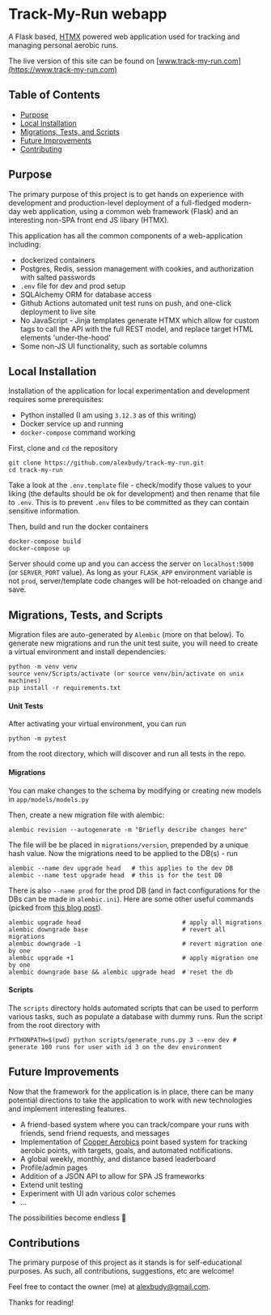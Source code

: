 # Track-My-Run webapp

A Flask based, [HTMX](https://htmx.org/) powered web application used for tracking and managing personal aerobic runs. 

The live version of this site can be found on [www.track-my-run.com](https://www.track-my-run.com)

## Table of Contents

- [Purpose](#purpose)
- [Local Installation](#local-installation)
- [Migrations, Tests, and Scripts](#migrations-tests-and-scripts)
- [Future Improvements](#future-improvements)
- [Contributing](#contributing)

## Purpose

The primary purpose of this project is to get hands on experience with development and production-level deployment of a full-fledged modern-day web application, using a common web framework (Flask) and an interesting non-SPA front end JS libary (HTMX).

This application has all the common components of a web-application including:
- dockerized containers
- Postgres, Redis, session management with cookies, and authorization with salted passwords
- `.env` file for dev and prod setup
- SQLAlchemy ORM for database access
- Github Actions automated unit test runs on push, and one-click deployment to live site
- No JavaScript - Jinja templates generate HTMX which allow for custom tags to call the API with the full REST model, and replace target HTML elements 'under-the-hood'
- Some non-JS UI functionality, such as sortable columns

## Local Installation
Installation of the application for local experimentation and development requires some prerequisites:
- Python installed (I am using `3.12.3` as of this writing)
- Docker service up and running
- `docker-compose` command working

First, clone and `cd` the repository
```
git clone https://github.com/alexbudy/track-my-run.git
cd track-my-run
```
Take a look at the `.env.template` file - check/modify those values to your liking (the defaults should be ok for development) and then rename that file to `.env`. This is to prevent `.env` files to be committed as they can contain sensitive information.

Then, build and run the docker containers

```
docker-compose build
docker-compose up
```
Server should come up and you can access the server on `localhost:5000` (or `SERVER_PORT` value).
As long as your `FLASK_APP` environment variable is not `prod`, server/template code changes will be hot-reloaded on change and save.

## Migrations, Tests, and Scripts
Migration files are auto-generated by `Alembic` (more on that below).
To generate new migrations and run the unit test suite, you will need to create a virtual environment and install dependencies:
```
python -m venv venv
source venv/Scripts/activate (or source venv/bin/activate on unix machines)
pip install -r requirements.txt
```

#### Unit Tests

After activating your virtual environment, you can run
```
python -m pytest
```
from the root directory, which will discover and run all tests in the repo.

#### Migrations
You can make changes to the schema by modifying or creating new models in `app/models/models.py`

Then, create a new migration file with alembic:
```
alembic revision --autogenerate -m "Briefly describe changes here"
```
The file will be  be placed in `migrations/version`, prepended by a unique hash value.
Now the migrations need to be applied to the DB(s) - run
```
alembic --name dev upgrade head   # this applies to the dev DB
alembic --name test upgrade head  # this is for the test DB
```
There is also `--name prod` for the prod DB (and in fact configurations for the DBs can be made in `alembic.ini`).
Here are some other useful commands (picked from [this blog post](https://medium.com/@johnidouglasmarangon/using-migrations-in-python-sqlalchemy-with-alembic-docker-solution-bd79b219d6a#useful-commands:~:text=database%20were%20printed.-,Useful%20commands,-In%20this%20section)).
```
alembic upgrade head                            # apply all migrations
alembic downgrade base                          # revert all migrations
alembic downgrade -1                            # revert migration one by one
alembic upgrade +1                              # apply migration one by one
alembic downgrade base && alembic upgrade head  # reset the db
```

#### Scripts
The `scripts` directory holds automated scripts that can be used to perform various tasks, such as populate a database with dummy runs. Run the script from the root directory with 
```
PYTHONPATH=$(pwd) python scripts/generate_runs.py 3 --env dev # generate 100 runs for user with id 3 on the dev environment
```

## Future Improvements
Now that the framework for the application is in place, there can be many potential directions to take the application to work with new technologies and implement interesting features.
- A friend-based system where you can track/compare your runs with friends, send friend requests, and messages
- Implementation of [Cooper Aerobics](https://www.cooperaerobics.com/Downloads/About/Aerobics-Points-System.aspx) point based system for tracking aerobic points, with targets, goals, and automated notifications.
- A global weekly, monthly, and distance based leaderboard
- Profile/admin pages
- Addition of a JSON API to allow for SPA JS frameworks
- Extend unit testing
- Experiment with UI adn various color schemes
- ...

The possibilities become endless 🚀

## Contributions
The primary purpose of this project as it stands is for self-educational purposes. As such, all contributions, suggestions, etc are welcome!

Feel free to contact the owner (me) at alexbudy@gmail.com.

Thanks for reading!